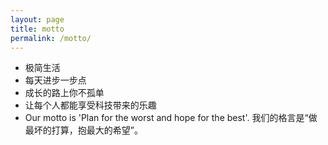 ```yaml
---
layout: page
title: motto
permalink: /motto/
---
```

* 极简生活
* 每天进步一步点
* 成长的路上你不孤单
* 让每个人都能享受科技带来的乐趣
* Our motto is 'Plan for the worst and hope for the best'. 
我们的格言是“做最坏的打算，抱最大的希望”。
